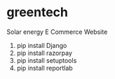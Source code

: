# greentech
 Solar energy E Commerce Website


1. pip install Django
2. pip install razorpay
3. pip install setuptools
4. pip install reportlab
